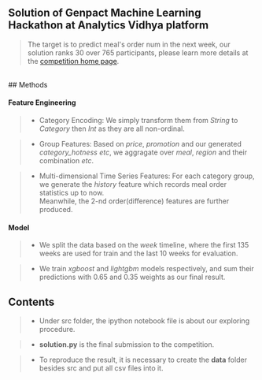 ## Solution of Genpact Machine Learning Hackathon at Analytics Vidhya platform

> The target is to predict meal's order num in the next week, our solution ranks 30 over 765 participants, please learn more details at the [competition home page](https://datahack.analyticsvidhya.com/contest/genpact-machine-learning-hackathon/). 
<br/>
## Methods

#### Feature Engineering

> * Category Encoding: We simply transform them from *String* to *Category* then *Int* as they are all non-ordinal.

> * Group Features: Based on *price*, *promotion* and our generated *category_hotness* *etc*, we aggragate over *meal*, *region* and their combination *etc*.

> * Multi-dimensional Time Series Features: For each category group, we generate the *history* feature which records meal order statistics up to now.<br>
Meanwhile, the 2-nd order(difference) features are further produced.

#### Model

> * We split the data based on the *week* timeline, where the first 135 weeks are used for train and the last 10 weeks for evaluation.

> * We train *xgboost* and *lightgbm* models respectively, and sum their predictions with 0.65 and 0.35 weights as our final result.

## Contents

> * Under src folder, the ipython notebook file is about our exploring procedure.

> * **solution.py** is the final submission to the competition.

> * To reproduce the result, it is necessary to create the **data** folder besides src and put all csv files into it.